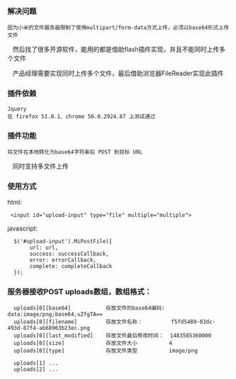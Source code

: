 ### 解决问题
    
    因为小米的文件服务器限制了使用multipart/form-data方式上传，必须以base64形式上传文件
    
    然后找了很多开源软件，能用的都是借助flash插件实现，并且不能同时上传多个文件
    
    产品经理需要实现同时上传多个文件，最后借助浏览器FileReader实现此插件
    
### 插件依赖
    Jquery
    在 firefox 51.0.1、chrome 56.0.2924.87 上测试通过

### 插件功能
    将文件在本地转化为base64字符串后 POST 到目标 URL
    同时支持多文件上传
 
    
### 使用方式
  html:
  
     <input id="upload-input" type="file" multiple="multiple">
  
  javascript: 
  
      $('#upload-input').MiPostFile({
           url: url,
           success: successCallback,
           error: errorCallback,
           complete: completeCallback
      });
 
### 服务器接收POST uploads数组，数组格式：
      uploads[0][base64]           存放文件的base64编码:  data:image/png;base64,uZfgTA==
      uploads[0][filename]         存放文件名称：         f5fd5489-03dc-493d-87f4-ab68963b23ec.png
      uploads[0][last_modified]    存放文件最后修改时间：  1483585360000
      uploads[0][size]             存放文件大小          4
      uploads[0][type]             存放文件类型          image/png
     
      uploads[1] ...
      uploads[2] ...
      
      
     

